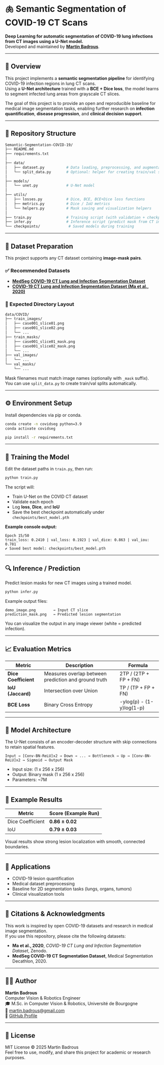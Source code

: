# 🫁 Semantic Segmentation of COVID-19 CT Scans

**Deep Learning for automatic segmentation of COVID-19 lung infections from CT images using a U-Net model.**  
Developed and maintained by [**Martin Badrous**](https://github.com/martinbadrous).

---

## 📘 Overview

This project implements a **semantic segmentation pipeline** for identifying COVID-19 infection regions in lung CT scans.  
Using a **U-Net architecture** trained with a **BCE + Dice loss**, the model learns to segment infected lung areas from grayscale CT slices.

The goal of this project is to provide an open and reproducible baseline for medical image segmentation tasks, enabling further research on **infection quantification**, **disease progression**, and **clinical decision support**.

---

## 🧱 Repository Structure

```bash
Semantic-Segmentation-COVID-19/
├── README.md
├── requirements.txt
│
├── data/
│   ├── dataset.py          # Data loading, preprocessing, and augmentation
│   └── split_data.py       # Optional: helper for creating train/val splits
│
├── models/
│   └── unet.py             # U-Net model
│
├── utils/
│   ├── losses.py           # Dice, BCE, BCE+Dice loss functions
│   ├── metrics.py          # Dice / IoU metrics
│   └── helpers.py          # Mask saving and visualization helpers
│
├── train.py                # Training script (with validation + checkpoint)
├── infer.py                # Inference script (predict mask from CT image)
└── checkpoints/             # Saved models during training
```

---

## 🧬 Dataset Preparation

This project supports any CT dataset containing **image-mask pairs**.

### ✅ Recommended Datasets
- [**MedSeg COVID-19 CT Lung and Infection Segmentation Dataset**](https://medicalsegmentation.com/covid19/)
- [**COVID-19 CT Lung and Infection Segmentation Dataset (Ma et al., 2020)**](https://zenodo.org/record/3757476)

### 📂 Expected Directory Layout
```bash
data/COVID/
├── train_images/
│   ├── case001_slice01.png
│   ├── case001_slice02.png
│   └── ...
├── train_masks/
│   ├── case001_slice01_mask.png
│   ├── case001_slice02_mask.png
│   └── ...
├── val_images/
│   └── ...
└── val_masks/
    └── ...
```

Mask filenames must match image names (optionally with `_mask` suffix).  
You can use `split_data.py` to create train/val splits automatically.

---

## ⚙️ Environment Setup

Install dependencies via pip or conda.

```bash
conda create -n covidseg python=3.9
conda activate covidseg

pip install -r requirements.txt
```

---

## 🧠 Training the Model

Edit the dataset paths in `train.py`, then run:

```bash
python train.py
```

The script will:
- Train U-Net on the COVID CT dataset
- Validate each epoch
- Log **loss**, **Dice**, and **IoU**
- Save the best checkpoint automatically under `checkpoints/best_model.pth`

**Example console output:**

```
Epoch 15/50
train_loss: 0.2410 | val_loss: 0.1923 | val_dice: 0.863 | val_iou: 0.781
✔ Saved best model: checkpoints/best_model.pth
```

---

## 🔍 Inference / Prediction

Predict lesion masks for new CT images using a trained model.

```bash
python infer.py
```

Example output files:
```
demo_image.png        → Input CT slice
prediction_mask.png   → Predicted lesion segmentation
```

You can visualize the output in any image viewer (white = predicted infection).

---

## 📈 Evaluation Metrics

| Metric | Description | Formula |
|--------|--------------|----------|
| **Dice Coefficient** | Measures overlap between prediction and ground truth | 2TP / (2TP + FP + FN) |
| **IoU (Jaccard)** | Intersection over Union | TP / (TP + FP + FN) |
| **BCE Loss** | Binary Cross Entropy | -ylog(p) - (1-y)log(1-p) |

---

## 🧩 Model Architecture

The U-Net consists of an encoder-decoder structure with skip connections to retain spatial features.

```
Input → [Conv-BN-ReLU]x2 → Down → ... → Bottleneck → Up → [Conv-BN-ReLU]x2 → Sigmoid → Output Mask
```

- Input size: (1 x 256 x 256)
- Output: Binary mask (1 x 256 x 256)
- Parameters: ~7M

---

## 🧪 Example Results

| Metric | Score (Example Run) |
|--------|---------------------|
| Dice Coefficient | **0.86 ± 0.02** |
| IoU              | **0.79 ± 0.03** |

Visual results show strong lesion localization with smooth, connected boundaries.

---

## 🧠 Applications

- COVID-19 lesion quantification  
- Medical dataset preprocessing  
- Baseline for 2D segmentation tasks (lungs, organs, tumors)  
- Clinical visualization tools  

---

## 🧾 Citations & Acknowledgments

This work is inspired by open COVID-19 datasets and research in medical image segmentation.  
If you use this repository, please cite the following datasets:

- **Ma et al., 2020**, *COVID-19 CT Lung and Infection Segmentation Dataset*, Zenodo.  
- **MedSeg COVID-19 CT Segmentation Dataset**, Medical Segmentation Decathlon, 2020.

---

## 👨‍💻 Author

**Martin Badrous**  
Computer Vision & Robotics Engineer  
🎓 M.Sc. in Computer Vision & Robotics, Université de Bourgogne  
📧 martin.badrous@gmail.com  
🔗 [GitHub Profile](https://github.com/martinbadrous)

---

## 🪪 License

MIT License © 2025 Martin Badrous  
Feel free to use, modify, and share this project for academic or research purposes.
